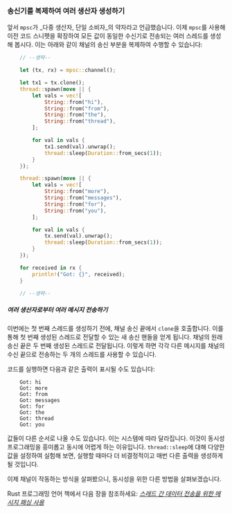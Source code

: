 ### 송신기를 복제하여 여러 생산자 생성하기

앞서 `mpsc`가 _다중 생산자, 단일 소비자_의 약자라고 언급했습니다. 이제 `mpsc`를 사용해 이전 코드 스니펫을 확장하여 모든 값이 동일한 수신기로 전송되는 여러 스레드를 생성해 봅시다. 이는 아래와 같이 채널의 송신 부분을 복제하여 수행할 수 있습니다:

```rust
    // --생략--

    let (tx, rx) = mpsc::channel();

    let tx1 = tx.clone();
    thread::spawn(move || {
        let vals = vec![
            String::from("hi"),
            String::from("from"),
            String::from("the"),
            String::from("thread"),
        ];

        for val in vals {
            tx1.send(val).unwrap();
            thread::sleep(Duration::from_secs(1));
        }
    });

    thread::spawn(move || {
        let vals = vec![
            String::from("more"),
            String::from("messages"),
            String::from("for"),
            String::from("you"),
        ];

        for val in vals {
            tx.send(val).unwrap();
            thread::sleep(Duration::from_secs(1));
        }
    });

    for received in rx {
        println!("Got: {}", received);
    }

    // --생략--
```

##### 여러 생산자로부터 여러 메시지 전송하기

이번에는 첫 번째 스레드를 생성하기 전에, 채널 송신 끝에서 `clone`을 호출합니다. 이를 통해 첫 번째 생성된 스레드로 전달할 수 있는 새 송신 핸들을 얻게 됩니다. 채널의 원래 송신 끝은 두 번째 생성된 스레드로 전달됩니다. 이렇게 하면 각각 다른 메시지를 채널의 수신 끝으로 전송하는 두 개의 스레드를 사용할 수 있습니다.

코드를 실행하면 다음과 같은 출력이 표시될 수도 있습니다:

```text
    Got: hi
    Got: more
    Got: from
    Got: messages
    Got: for
    Got: the
    Got: thread
    Got: you
```

값들이 다른 순서로 나올 수도 있습니다. 이는 시스템에 따라 달라집니다. 이것이 동시성 프로그래밍을 흥미롭고 동시에 어렵게 하는 이유입니다. `thread::sleep`에 대해 다양한 값을 설정하여 실험해 보면, 실행할 때마다 더 비결정적이고 매번 다른 출력을 생성하게 될 것입니다.

이제 채널이 작동하는 방식을 살펴봤으니, 동시성을 위한 다른 방법을 살펴보겠습니다.

Rust 프로그래밍 언어 책에서 다음 장을 참조하세요: _[스레드 간 데이터 전송을 위한 메시지 패싱 사용](https://doc.rust-lang.org/book/ch16-02-message-passing.html#using-message-passing-to-transfer-data-between-threads)_